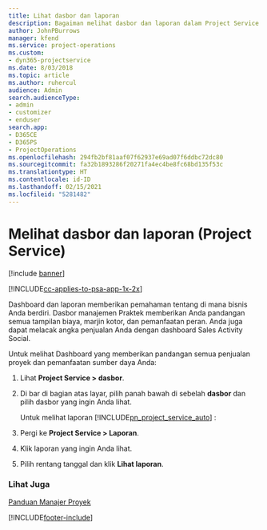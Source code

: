 ```yaml
---
title: Lihat dasbor dan laporan
description: Bagaiman melihat dasbor dan laporan dalam Project Service
author: JohnPBurrows
manager: kfend
ms.service: project-operations
ms.custom:
- dyn365-projectservice
ms.date: 8/03/2018
ms.topic: article
ms.author: ruhercul
audience: Admin
search.audienceType:
- admin
- customizer
- enduser
search.app:
- D365CE
- D365PS
- ProjectOperations
ms.openlocfilehash: 294fb2bf81aaf07f62937e69ad07f6ddbc72dc80
ms.sourcegitcommit: fa32b1893286f20271fa4ec4be8fc68bd135f53c
ms.translationtype: HT
ms.contentlocale: id-ID
ms.lasthandoff: 02/15/2021
ms.locfileid: "5281482"
---
```

# <a name="view-dashboards-and-reports-project-service"></a>Melihat dasbor dan laporan (Project Service)

[!include [banner](../includes/psa-now-project-operations.md)]

[!INCLUDE[cc-applies-to-psa-app-1x-2x](../includes/cc-applies-to-psa-app-1x-2x.md)]

Dashboard dan laporan memberikan pemahaman tentang di mana bisnis Anda berdiri. Dasbor manajemen Praktek memberikan Anda pandangan semua tampilan biaya, marjin kotor, dan pemanfaatan peran. Anda juga dapat melacak angka penjualan Anda dengan dashboard Sales Activity Social.  
  
 Untuk melihat Dashboard yang memberikan pandangan semua penjualan proyek dan pemanfaatan sumber daya Anda:  
  
1. Lihat **Project Service > dasbor**.  
  
2. Di bar di bagian atas layar, pilih panah bawah di sebelah **dasbor** dan pilih dasbor yang ingin Anda lihat.  
  
   Untuk melihat laporan [!INCLUDE[pn_project_service_auto](../includes/pn-project-service-auto.md)] :  
  
3. Pergi ke **Project Service > Laporan**.  
  
4. Klik laporan yang ingin Anda lihat.  
  
5. Pilih rentang tanggal dan klik **Lihat laporan**.  
  
### <a name="see-also"></a>Lihat Juga  
 [Panduan Manajer Proyek](../psa/project-manager-guide.md)


[!INCLUDE[footer-include](../includes/footer-banner.md)]